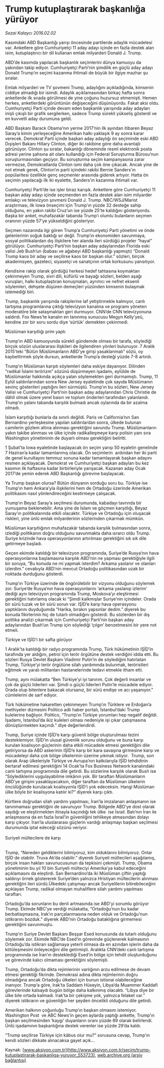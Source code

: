# Trump kutuplaştırarak başkanlığa yürüyor

*Sezai Kalaycı 2016.02.02*

<div class="pNewsDetailMainContent ctx_content" itemprop="articleBody">
 <p>
  Kasımdaki ABD Başkanlığı yarışı öncesinde partilerde adaylık mücadelesi var. Anketlere göre Cumhuriyetçi 11 aday adayı içinde en fazla destek alan isim, kutuplaştırıcı bir dil kullanan emlak milyarderi Donald J. Trump.
 </p>
 <p>
  ABD’de kasımda yapılacak başkanlık seçimlerini dünya kamuoyu da yakından takip ediyor. Cumhuriyetçi Parti’nin şimdilik en güçlü aday adayı Donald Trump’ın seçimi kazanma ihtimali de büyük bir ilgiye mazhar şu sıralar.
 </p>
 <p>
  Emlak milyarderi ve TV şovmeni Trump, adaylığını açıkladığında, kimsenin ciddiye almadığı bir isimdi. Adaylık açıklamasından birkaç hafta sonra anketlerde ilk sırada görülmesi de yine çoğunu huzursuz etmemişti. Hemen herkes, anketlerdeki görüntünün değişeceğini düşünüyordu. Fakat aksi oldu. Cumhuriyetçi Parti içinde devam eden başkanlık yarışında aday adayları inişli çıkışlı bir grafik sergilerken, sadece Trump sürekli yükseliş gösterdi ve en kuvvetli aday durumuna geldi.
 </p>
 <p>
  ABD Başkanı Barack Obama’nın yerine 2017’nin ilk ayından itibaren Beyaz Saray’a kimin yerleşeceğine Amerikan halkı yaklaşık 9 ay sonra karar verecek. Demokrat Parti içinde başkan aday adaylığı ön seçiminde eski ABD Dışişleri Bakanı Hillary Clinton, diğer iki rakibine göre daha avantajlı görünüyor. Clinton şu sıralar, bakanlığı döneminde resmî elektronik posta adresi yerine şahsına ait olanı kullandığı için Federal Soruşturma Bürosu’nun soruşturmasından geçiyor. Bu soruşturma seçim kampanyasına zarar vermezse, Demokratlarda Clinton ismi daha çok öne çıkacak. Ancak yine de not etmek gerek, Clinton’ın parti içindeki rakibi Bernie Sanders’ın popülaritesi özellikle genç seçmenler arasında giderek artıyor. Hatta ön seçimin yapılacağı ilk iki eyalette, Sanders’ın kazanma ihtimali var.
 </p>
 <p>
  Cumhuriyetçi Parti’de ise işler biraz karışık. Anketlere göre Cumhuriyetçi 11 başkan aday adayı içinde seçmenden en fazla destek alan isim milyarder emlakçı ve televizyon şovmeni Donald J. Trump. NBC/WSJ/Marist araştırması, ilk Iowa önseçimi için Trump’ın yüzde 32 desteğe sahip olduğunu, en yakın rakibi Cruz’un ise yüzde 25’te kaldığını gösteriyordu. Başka bir anket, muhafazakâr tabanda Trump’ı olumlu bulanların seçmen oranının yüzde 57’ye yükseldiğini gösteriyor.
 </p>
 <p>
  Seçmen nazarında ilgi gören Trump’a Cumhuriyetçi Parti yönetimi ve önde gelenlerinin soğuk baktığı sır değil. Trump’ın ekonomiden savunmaya, sosyal politikalardan dış ilişkilere her alanda ileri sürdüğü projeler “hayal” görülüyor. Cumhuriyetçi Parti’nin başkan aday adaylarından Florida eski valisi Jeb Bush’un (babası ve ağabeyi ABD başkanlığı yapmıştı) “Donald Trump kaos bir aday ve seçilirse kaos bir başkan olur.” sözleri, birçok akademisyen, gazeteci, siyasetçi ve sanatçının ortak korkusunu yansıtıyor.
 </p>
 <p>
  Kendisine rakip olarak gördüğü herkesi hedef tahtasına koymaktan çekinmeyen Trump, sivri dili, küfürlü ve bayağı sözleri, belden aşağı vuruşları, halkı kutuplaştıran konuşmaları, ayrımcı ve nefret eksenli söylemleri, dehşete düşüren demeçleri yüzünden kimsenin bulaşmak istemediği biri.
 </p>
 <p>
  Trump, başkanlık yarışında rakiplerine laf yetiştirmekle kalmıyor, canlı tartışma programlarına çıktığı televizyon kanalına ve programı yöneten moderatöre bile sataşmaktan geri durmuyor. CNN’de CNN televizyonuna saldırdı. Fox News’te kanalın en tanınmış sunucusu Megyn Kelly’yeü, kendine zor bir soru sordu diye ‘sürtük’ demekten çekinmedi.
 </p>
 <p>
  Müslüman karşıtlığı prim yaptı
 </p>
 <p>
  Trump’ın ABD kamuoyunda sürekli gündemde olması bir tarafa, söylediği birçok sözün uluslararası ilişkileri de ilgilendiren yönleri bulunuyor. 7 Aralık 2015’teki “Bütün Müslümanların ABD’ye girişi yasaklanmalı” sözü, oy kaybettirmek şöyle dursun, anketlerde Trump’a desteği yüzde 7-8 artırdı.
 </p>
 <p>
  Trump’ın Müslüman karşıtı söylemleri daha eskiye dayanıyor. Dilinden “radikal İslami terörizm” sözünü düşürmeyen işadamı, eylülde de Müslümanlar hakkında açıkça yalan söylemekten geri durmamıştı. Trump, 11 Eylül saldırılarından sonra New Jersey eyaletinde çok sayıda Müslümanın sevinç gösterileri yaptığını ileri sürmüştü. Trump’ın bu sözleri, New Jersey Valisi ve Cumhuriyetçi Parti’nin başkan aday adaylarından Chris Christie de dâhil olmak üzere yerel basın ve toplum önderleri tarafından yalanlandı. Trump’ın yalanı tabanda karşılık bulmadı ancak oylarında da bir azalma olmadı.
 </p>
 <p>
  İslam karşıtlığı bunlarla da sınırlı değildi. Paris ve California’nın San Bernardino yerleşkesine yapılan saldırılardan sonra, ülkede bulunan camilerin gözlem altına alınması gerektiğini savundu Trump. Müslümanların yakın takibe alınması ve ülke içinde radikalleşmeye karşı polisin yanı sıra Washington yönetiminin de duyarlı olması gerektiğini belirtti.
 </p>
 <p>
  1 Şubat’ta Iowa eyaletinde başlayacak ön seçim yarışı 50 eyaletin genelinde 7 Haziran’a kadar tamamlanmış olacak. Ön seçimlerin  ardından her iki parti de genel kurultayını temmuz sonuna kadar tamamlayarak başkan adayını resmen açıklayacak. Demokrat ve Cumhuriyetçi başkan adayları bu kez kasımın ilk haftasına kadar birbirleriyle yarışacak. Kazanan aday Ocak 2017’de yemin ederek ABD Başkanlığı görevine başlayacak.
 </p>
 <p>
  Ya Trump başkan olursa? Bütün dünyanın sorduğu soru bu. Türkiye ise Trump’ın hem Ankara’yla ilişkilerini hem de Ortadoğu üzerinde Amerikan politikasını nasıl yönlendireceğini kestirmeye çalışacak.
 </p>
 <p>
  Trump’ın Beyaz Saray’a seçilmesi durumunda, kabadayı tavrında bir yumuşama beklenebilir. Ama yine de İslam ve göçmen karşıtlığı, Beyaz Saray’ın politikalarında etkili olacaktır. Türkiye ve Ortadoğu için oluşacak riskleri, yine ünlü emlak milyarderinin sözlerinden çıkarmak mümkün.
 </p>
 <p>
  Müslüman karşıtlığının muhafazakâr tabanda karşılık bulmasından sonra, izlediği politikanın doğru olduğunu savunmakta daha ısrarcı oldu Trump. Suriye krizinde hava operasyonlarının artırılması gerektiğini sık sık dile getirmeye başladı.
 </p>
 <p>
  Geçen ekimde katıldığı bir televizyon programında, Suriye’de Rusya’nın hava operasyonlarına başlamasına karşılık ABD’nin ne yapması gerektiğiyle ilgili bir soruya, “Bu konuda ne mi yapmak isterdim? Arkama yaslanır ve olanları izlerdim.” cevabıyla ABD’nin mevcut Ortadoğu politikasından uzak bir noktada durduğunu gösterdi.
 </p>
 <p>
  Trump’ın Türkiye üzerinde de öngörülebilir bir vizyonu olduğunu söylemek zor. Suriye’de Rusya’nın hava operasyonlarını ‘arkama yaslanıp izlerim’ dediği aynı televizyon programında Trump, Moskova’yı eleştirmesi gerektiğini hatırlamış olacak ki “Şimdi kalkmışlar Suriye’nin içindeler. Orada bir sürü tuzak ve bir sürü sorun var. IŞİD’e karşı hava operasyonu yaptıklarını duyduğumda “Harika, bırakın yapsınlar dedim.” diyerek bu konuda fikirlerinin hiç de tutarlı olmadığını gösterdi. Bu sözlerden bir dış politika analizi çıkarmak için Cumhuriyetçi Parti’nin başkan aday adaylarından Bush’un Trump için söylediği ‘çılgın’ benzetmesini bir yere not etmeli.
 </p>
 <p>
  Türkiye ve IŞİD’i bir safta görüyor
 </p>
 <p>
  1 Aralık’ta katıldığı bir radyo programında Trump, Türk hükümetinin IŞİD’in tarafında yer aldığını, petrol için terör örgütüne destek verdiğini iddia etti. Bu sözleri Rusya Devlet Başkanı Vladimir Putin’in de söylediğini hatırlatan Trump, Türkiye’yi terör örgütüne silah yardımında bulunmak, teröristleri eğitmek ve yaralı militanları hastanelerinde tedavi etmekle itham etti.
 </p>
 <p>
  Trump, aynı mülakatta “Ben Türkiye’yi iyi tanırım. Çok değerli insanlar ve çok da güçlü liderleri var. Şimdi o güçlü liderleri Putin’le mücadele ediyor. Orada olup bitenlere bakacak olursanız, bir sürü endişe ve acı yaşanıyor.” cümlelerini de sarf ediyor.
 </p>
 <p>
  Türk hükümetine hakaretten çekinmeyen Trump’ın Türklere ve Erdoğan’a methiyeler dizmesini Politico adlı haber portalı, İstanbul’daki Trump kulelerine bağlıyor. Politico, “Trump’ın Türkiye yorumları hep negatif değildi. İşadamı, İstanbul’da ikiz kuleleri olması nedeniyle işi çıkar çatışmasına dönüştürmekten kaçındı.” diye değerlendirdi.
 </p>
 <p>
  Trump, Suriye içinde IŞİD’e karşı güvenli bölge oluşturulması tezini desteklemiyor. IŞİD’in ulusal güvenlik sorunu olduğunu ve buna karşı kurulan koalisyon güçlerinin daha etkili mücadele etmesi gerektiğini dile getiriyorsa da ABD askerinin IŞİD’e karşı bir kara savaşına girmesine karşı ve mücadeleyi daha çok bölge ülkelerinin üzerine yıkmak istiyor.  Trump, son olarak Arap ülkeleriyle Türkiye ve Avrupa’nın katkılarıyla IŞİD tehdidinin bertaraf edilmesi gerektiğini 14 Ocak’ta Fox Business Network kanalındaki canlı tartışma programında dile getirdi. Bu sözlerine karşılık olarak Bush ise “Söylediklerini uygulayabilme imkânın yok. Bir taraftan Müslümanların ABD’ye girişini yasaklayacaksın, diğer taraftan da Müslüman ülkelerin öncülüğünde kurulacak koalisyonla IŞİD’i yok edeceksin. Hangi Müslüman ülke böyle bir koalisyona katılır ki?” diyerek karşı çıktı.
 </p>
 <p>
  Kürtlere doğrudan silah yardımı yapılması, İran’la imzalanan anlaşmanın ise tanınmaması gerektiğini de savunuyor Trump. Bölgede ABD’ye dost olarak saydığı ve eleştirmekten itinayla kaçındığı tek ülke  ise İsrail. Batı’nın İran ile anlaşmasına da en fazla İsrail’in güvenliğini tehlikeye atmasından dolayı karşı çıkıyor. İran’la uluslararası güçlerin vardığı anlaşmayı başkan seçilmesi durumunda iptal edeceği sözünü veriyor.
  <br>
   <br>
    Suriyeli mültecilere de karşı
   </br>
  </br>
 </p>
 <p>
  Trump, “Nereden geldiklerini bilmiyoruz, kim olduklarını bilmiyoruz. Onlar IŞİD de olabilir. Truva Atı’da olabilir.” diyerek Suriyeli mültecileri aşağılamış, birçok insan hakları savunucusunun da tepkisini çekmişti. Trump, Obama yönetiminin bu yıl 10 bin Suriyeli mülteciyi Amerika’ya kabul edeceğini açıklamasını da eleştirdi. San Bernardino’da iki Müslüman çiftin yaptığı saldırıyı örnek göstererek Suriye’den yalnızca Hristiyan mültecilerin alınması gerektiğini ileri sürdü.Ülkedeki çatışmayı ancak Suriyelilerin bitirebileceğini açıklayan Trump, radikal olmayan muhaliflere silah yardımı yapılması taraftarı.
 </p>
 <p>
  Ortadoğu’da sorunların bu denli artmasında ise ABD’yi sorumlu görüyor Trump. Ekimde NBC’ye verdiği mülakatta, “Ortadoğu’nun bu kadar berbatlaşmasına, Irak’ın parçalanmasına neden olduk ve Ortadoğu’nun istikrarını bozduk.” diyerek ABD’nin Ortadoğu bataklığına girmemesi gerektiğini savunmuştu.
 </p>
 <p>
  Trump’ın Suriye Devlet Başkanı Beşşar Esed konusunda da tutarlı olduğunu söylemek zor. Ekimde NBC’de Esed’in görevinde güçlenerek kalmasının Ortadoğu’da istikrarı sağlamaya yeterli olmasa da en azından işlerin daha da kötüleşmesini önleyeceğini dile getirmişti. Aralıkta CNN’deki canlı tartışma programında ise İran’ın desteklediği Esed’in bölge için tehdit oluşturduğunu ve görevinde kalıcı olmaması gerektiğini söylemişti.
 </p>
 <p>
  Trump, Ortadoğu’da dikta rejimlerinin varlığının arzu edilmese de devam etmesi gerektiği fikrinde. Demokrasi adına dikta rejimlerinin doğru olmadığına ancak Ortadoğu ülkeleri için bunun istisnai olabileceğine inanıyor. Trump’a göre, Irak’ta Saddam Hüseyin, Libya’da Muammer Kaddafi görevlerinde kalsaydı bugün bölge daha kalkınmış olacaktı. “Libya diye bir ülke bile ortada kalmadı. Irak’ta bir çekişme yok, yalnızca felaket var.” diyerek istikrarın ve güvenliğin her şeyden öncelikli olduğunu dile getirdi.
 </p>
 <p>
  Amerikan halkının çoğunluğu Trump’ın başkan olmasını istemiyor. Washington Post  ve ABC News’in geçen aylarda yaptığı ankette, Trump’ın başkan seçilmesinden ‘kaygı’ duyanların oranı yüzde 69 olarak belirlendi. Ünlü işadamının başkanlığına destek verenler ise yüzde 29’da kaldı.
 </p>
 <p>
  “Trump seçilirse Türkiye için kâbus olur mu?” sorusuna cevap, Trump’ın kendi sözleri dikkate alınacaksa gayet açık…
 </p>
</div>


Kaynak: [www.aksiyon.com.tr](http://www.aksiyon.com.tr/secim/trump-kutuplastirarak-baskanliga-yuruyor_553723), [web.archive.org (arşiv bağlantısı)](http://web.archive.org/web/20160214231046/http://www.aksiyon.com.tr/secim/trump-kutuplastirarak-baskanliga-yuruyor_553723)
